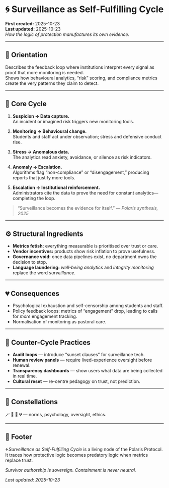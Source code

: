 # 🌀 Surveillance as Self-Fulfilling Cycle  
**First created:** 2025-10-23  
**Last updated:** 2025-10-23  
*How the logic of protection manufactures its own evidence.*

---

## 🧭 Orientation  
Describes the feedback loop where institutions interpret every signal as proof that more monitoring is needed.  
Shows how behavioural analytics, “risk” scoring, and compliance metrics create the very patterns they claim to detect.

---

## 📑 Core Cycle  

1. **Suspicion → Data capture.**  
   An incident or imagined risk triggers new monitoring tools.  

2. **Monitoring → Behavioural change.**  
   Students and staff act under observation; stress and defensive conduct rise.  

3. **Stress → Anomalous data.**  
   The analytics read anxiety, avoidance, or silence as risk indicators.  

4. **Anomaly → Escalation.**  
   Algorithms flag “non-compliance” or “disengagement,” producing reports that justify more tools.  

5. **Escalation → Institutional reinforcement.**  
   Administrators cite the data to prove the need for constant analytics—completing the loop.

> “Surveillance becomes the evidence for itself.” — *Polaris synthesis, 2025*

---

## ⚙️ Structural Ingredients  
- **Metrics fetish:** everything measurable is prioritised over trust or care.  
- **Vendor incentives:** products show risk inflation to prove usefulness.  
- **Governance void:** once data pipelines exist, no department owns the decision to stop.  
- **Language laundering:** *well-being analytics* and *integrity monitoring* replace the word *surveillance*.

---

## 💔 Consequences  
- Psychological exhaustion and self-censorship among students and staff.  
- Policy feedback loops: metrics of “engagement” drop, leading to calls for *more* engagement tracking.  
- Normalisation of monitoring as pastoral care.  

---

## 🧩 Counter-Cycle Practices  
- **Audit loops** — introduce “sunset clauses” for surveillance tech.  
- **Human review panels** — require lived-experience oversight before renewal.  
- **Transparency dashboards** — show users what data are being collected in real time.  
- **Cultural reset** — re-centre pedagogy on trust, not prediction.

---

## 🌌 Constellations  
🪄 🧠 🧿 💔 — norms, psychology, oversight, ethics.

---

## 🏮 Footer  
*🌀 Surveillance as Self-Fulfilling Cycle* is a living node of the Polaris Protocol.  
It traces how protective logic becomes predatory logic when metrics replace trust.  

*Survivor authorship is sovereign. Containment is never neutral.*  

_Last updated: 2025-10-23_
